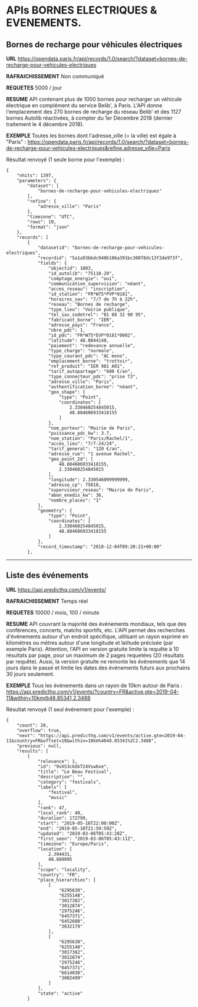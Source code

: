 # APIs BORNES ELECTRIQUES & EVENEMENTS.

## Bornes de recharge pour véhicules électriques

**URL**
https://opendata.paris.fr/api/records/1.0/search/?dataset=bornes-de-recharge-pour-vehicules-electriques

**RAFRAICHISSEMENT**
Non communiqué 

**REQUETES**
5000 / jour 

**RESUME**
API contenant plus de 1000 bornes pour recharger un véhicule électrique en complément du service Belib', à Paris. L'API donne l'emplacement des 270 bornes de recharge du réseau Belib' et des 1127 bornes Autolib réactivées, à compter du 1er Décembre 2018 (dernier traitement le 4 décembre 2018).

**EXEMPLE**
Toutes les bornes dont l'adresse_ville (= la ville) est égale à "Paris" :
https://opendata.paris.fr/api/records/1.0/search/?dataset=bornes-de-recharge-pour-vehicules-electriques&refine.adresse_ville=Paris

Résultat renvoyé (1 seule borne pour l'exemple) : 

```
{
    "nhits": 1397,
    "parameters": {
        "dataset": [
            "bornes-de-recharge-pour-vehicules-electriques"
        ],
        "refine": {
            "adresse_ville": "Paris"
        },
        "timezone": "UTC",
        "rows": 10,
        "format": "json"
    },
    "records": [
        {
            "datasetid": "bornes-de-recharge-pour-vehicules-electriques",
            "recordid": "5a1a93bbdc940b186a391bc30078dc13f2de973f",
            "fields": {
                "objectid": 1003,
                "id_autolib": "75118-20",
                "comptage_energie": "oui",
                "communication_supervision": "néant",
                "acces_reseau": "inscription",
                "id_station": "FR*W75*PVP*0181",
                "horaires_sav": "7/7 de 7h à 22h",
                "reseau": "Bornes de recharge",
                "type_lieu": "Voirie publique",
                "tel_sav_sodetrel": "01 88 32 90 95",
                "fabricant_borne": "IER",
                "adresse_pays": "France",
                "nbre_pdc": 1,
                "id_pdc": "FR*W75*EVP*0181*0002",
                "latitude": 48.8844148,
                "paiement": "redevance annuelle",
                "type_charge": "normale",
                "type_courant_pdc": "AC mono",
                "emplacement_borne": "trottoir",
                "ref_produit": "IER 981 A01",
                "tarif_autopartage": "600 €/an",
                "type_connecteur_pdc": "prise T3",
                "adresse_ville": "Paris",
                "authentification_borne": "néant",
                "geo_shape": {
                    "type": "Point",
                    "coordinates": [
                        2.330460254845015,
                        48.884606933418155
                    ]
                },
                "nom_porteur": "Mairie de Paris",
                "puissance_pdc_kw": 3.7,
                "nom_station": "Paris/Rachel/1",
                "acces_lieu": "7/7-24/24",
                "tarif_general": "120 €/an",
                "adresse_rue": "1 avenue Rachel",
                "geo_point_2d": [
                    48.884606933418155,
                    2.330460254845015
                ],
                "longitude": 2.330546099999999,
                "adresse_cp": 75018,
                "superviseur_reseau": "Mairie de Paris",
                "abon_enedis_kw": 36,
                "nombre_places": "1"
            },
            "geometry": {
                "type": "Point",
                "coordinates": [
                    2.330460254845015,
                    48.884606933418155
                ]
            },
            "record_timestamp": "2018-12-04T09:20:21+00:00"
        },
```

---------------------------------------------------------------------------------------

## Liste des événements

**URL**
https://api.predicthq.com/v1/events/

**RAFRAICHISSEMENT**
Temps réel 

**REQUETES**
10000 / mois, 100 / minute

**RESUME**
API couvrant la majorité des événements mondiaux, tels que des conférences, concerts, matchs sportifs, etc. L'API permet des recherches d'événements autour d'un endroit spécifique, utilisant un rayon exprimé en kilomètres ou mètres autour d'une longitude et latitude précisée (par exemple Paris).
Attention, l'API en version gratuite limite la requête à 10 résultats par page, pour un maximum de 2 pages requetées (20 résultats par requête). Aussi, la version gratuite ne remonte les événements que 14 jours dans le passé et limite les dates des événements futurs aux prochains 30 jours seulement. 

**EXEMPLE**
Tous les événements dans un rayon de 10km autour de Paris :
https://api.predicthq.com/v1/events/?country=FR&active.gte=2019-04-11&within=10km@48.85341,2.3488

Résultat renvoyé (1 seul événement pour l'exemple) : 

```
{
    "count": 20,
    "overflow": true,
    "next": "https://api.predicthq.com/v1/events/active.gte=2019-04-11&country=FR&offset=10&within=10km%4048.85341%2C2.3488",
    "previous": null,
    "results": [
        {
            "relevance": 1,
            "id": "9vXS3ckGkT24Vsw6xe",
            "title": "Le Beau Festival",
            "description": "",
            "category": "festivals",
            "labels": [
                "festival",
                "music"
            ],
            "rank": 47,
            "local_rank": 49,
            "duration": 172799,
            "start": "2019-05-16T22:00:00Z",
            "end": "2019-05-18T21:59:59Z",
            "updated": "2019-03-06T05:43:28Z",
            "first_seen": "2019-03-06T05:43:11Z",
            "timezone": "Europe/Paris",
            "location": [
                2.394431,
                48.889095
            ],
            "scope": "locality",
            "country": "FR",
            "place_hierarchies": [
                [
                    "6295630",
                    "6255148",
                    "3017382",
                    "3012874",
                    "2975246",
                    "6457371",
                    "6452608",
                    "3032179"
                ],
                [
                    "6295630",
                    "6255148",
                    "3017382",
                    "3012874",
                    "2975246",
                    "6457371",
                    "6614030",
                    "3002499"
                ]
            ],
            "state": "active"
        }
```
